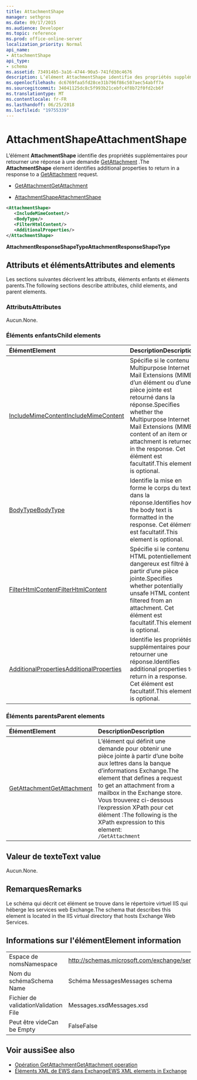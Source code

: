 ```yaml
---
title: AttachmentShape
manager: sethgros
ms.date: 09/17/2015
ms.audience: Developer
ms.topic: reference
ms.prod: office-online-server
localization_priority: Normal
api_name:
- AttachmentShape
api_type:
- schema
ms.assetid: 734914b5-3a16-4744-90a5-741fd30c4676
description: L’élément AttachmentShape identifie des propriétés supplémentaires pour retourner une réponse à une demande GetAttachment.
ms.openlocfilehash: dc6769faa5fd28ce31b796f86c507aec54abff7a
ms.sourcegitcommit: 34041125dc8c5f993b21cebfc4f8b72f0fd2cb6f
ms.translationtype: MT
ms.contentlocale: fr-FR
ms.lasthandoff: 06/25/2018
ms.locfileid: "19755339"
---
```

# <a name="attachmentshape"></a><span data-ttu-id="739c5-103">AttachmentShape</span><span class="sxs-lookup"><span data-stu-id="739c5-103">AttachmentShape</span></span>

<span data-ttu-id="739c5-104">L’élément **AttachmentShape** identifie des propriétés supplémentaires pour retourner une réponse à une demande [GetAttachment](getattachment.md) .</span><span class="sxs-lookup"><span data-stu-id="739c5-104">The **AttachmentShape** element identifies additional properties to return in a response to a [GetAttachment](getattachment.md) request.</span></span> 
  
- [<span data-ttu-id="739c5-105">GetAttachment</span><span class="sxs-lookup"><span data-stu-id="739c5-105">GetAttachment</span></span>](getattachment.md)
  
- [<span data-ttu-id="739c5-106">AttachmentShape</span><span class="sxs-lookup"><span data-stu-id="739c5-106">AttachmentShape</span></span>](attachmentshape.md)
  
```xml
<AttachmentShape>
   <IncludeMimeContent/>
   <BodyType/>
   <FilterHtmlContent/>
   <AdditionalProperties/>
</AttachmentShape>
```

 <span data-ttu-id="739c5-107">**AttachmentResponseShapeType**</span><span class="sxs-lookup"><span data-stu-id="739c5-107">**AttachmentResponseShapeType**</span></span>
## <a name="attributes-and-elements"></a><span data-ttu-id="739c5-108">Attributs et éléments</span><span class="sxs-lookup"><span data-stu-id="739c5-108">Attributes and elements</span></span>

<span data-ttu-id="739c5-109">Les sections suivantes décrivent les attributs, éléments enfants et éléments parents.</span><span class="sxs-lookup"><span data-stu-id="739c5-109">The following sections describe attributes, child elements, and parent elements.</span></span>
  
### <a name="attributes"></a><span data-ttu-id="739c5-110">Attributs</span><span class="sxs-lookup"><span data-stu-id="739c5-110">Attributes</span></span>

<span data-ttu-id="739c5-111">Aucun.</span><span class="sxs-lookup"><span data-stu-id="739c5-111">None.</span></span>
  
### <a name="child-elements"></a><span data-ttu-id="739c5-112">Éléments enfants</span><span class="sxs-lookup"><span data-stu-id="739c5-112">Child elements</span></span>

|<span data-ttu-id="739c5-113">**Élément**</span><span class="sxs-lookup"><span data-stu-id="739c5-113">**Element**</span></span>|<span data-ttu-id="739c5-114">**Description**</span><span class="sxs-lookup"><span data-stu-id="739c5-114">**Description**</span></span>|
|:-----|:-----|
|[<span data-ttu-id="739c5-115">IncludeMimeContent</span><span class="sxs-lookup"><span data-stu-id="739c5-115">IncludeMimeContent</span></span>](includemimecontent.md) <br/> |<span data-ttu-id="739c5-116">Spécifie si le contenu Multipurpose Internet Mail Extensions (MIME) d’un élément ou d’une pièce jointe est retourné dans la réponse.</span><span class="sxs-lookup"><span data-stu-id="739c5-116">Specifies whether the Multipurpose Internet Mail Extensions (MIME) content of an item or attachment is returned in the response.</span></span> <span data-ttu-id="739c5-117">Cet élément est facultatif.</span><span class="sxs-lookup"><span data-stu-id="739c5-117">This element is optional.</span></span>  <br/> |
|[<span data-ttu-id="739c5-118">BodyType</span><span class="sxs-lookup"><span data-stu-id="739c5-118">BodyType</span></span>](bodytype.md) <br/> |<span data-ttu-id="739c5-119">Identifie la mise en forme le corps du texte dans la réponse.</span><span class="sxs-lookup"><span data-stu-id="739c5-119">Identifies how the body text is formatted in the response.</span></span> <span data-ttu-id="739c5-120">Cet élément est facultatif.</span><span class="sxs-lookup"><span data-stu-id="739c5-120">This element is optional.</span></span>  <br/> |
|[<span data-ttu-id="739c5-121">FilterHtmlContent</span><span class="sxs-lookup"><span data-stu-id="739c5-121">FilterHtmlContent</span></span>](filterhtmlcontent.md) <br/> |<span data-ttu-id="739c5-122">Spécifie si le contenu HTML potentiellement dangereux est filtré à partir d’une pièce jointe.</span><span class="sxs-lookup"><span data-stu-id="739c5-122">Specifies whether potentially unsafe HTML content is filtered from an attachment.</span></span> <span data-ttu-id="739c5-123">Cet élément est facultatif.</span><span class="sxs-lookup"><span data-stu-id="739c5-123">This element is optional.</span></span>  <br/> |
|[<span data-ttu-id="739c5-124">AdditionalProperties</span><span class="sxs-lookup"><span data-stu-id="739c5-124">AdditionalProperties</span></span>](additionalproperties.md) <br/> |<span data-ttu-id="739c5-125">Identifie les propriétés supplémentaires pour retourner une réponse.</span><span class="sxs-lookup"><span data-stu-id="739c5-125">Identifies additional properties to return in a response.</span></span> <span data-ttu-id="739c5-126">Cet élément est facultatif.</span><span class="sxs-lookup"><span data-stu-id="739c5-126">This element is optional.</span></span>  <br/> |
   
### <a name="parent-elements"></a><span data-ttu-id="739c5-127">Éléments parents</span><span class="sxs-lookup"><span data-stu-id="739c5-127">Parent elements</span></span>

|<span data-ttu-id="739c5-128">**Élément**</span><span class="sxs-lookup"><span data-stu-id="739c5-128">**Element**</span></span>|<span data-ttu-id="739c5-129">**Description**</span><span class="sxs-lookup"><span data-stu-id="739c5-129">**Description**</span></span>|
|:-----|:-----|
|[<span data-ttu-id="739c5-130">GetAttachment</span><span class="sxs-lookup"><span data-stu-id="739c5-130">GetAttachment</span></span>](getattachment.md) <br/> |<span data-ttu-id="739c5-131">L’élément qui définit une demande pour obtenir une pièce jointe à partir d’une boîte aux lettres dans la banque d’informations Exchange.</span><span class="sxs-lookup"><span data-stu-id="739c5-131">The element that defines a request to get an attachment from a mailbox in the Exchange store.</span></span>  <br/> <span data-ttu-id="739c5-132">Vous trouverez ci-dessous l’expression XPath pour cet élément :</span><span class="sxs-lookup"><span data-stu-id="739c5-132">The following is the XPath expression to this element:</span></span>  <br/>  `/GetAttachment` <br/> |
   
## <a name="text-value"></a><span data-ttu-id="739c5-133">Valeur de texte</span><span class="sxs-lookup"><span data-stu-id="739c5-133">Text value</span></span>

<span data-ttu-id="739c5-134">Aucun.</span><span class="sxs-lookup"><span data-stu-id="739c5-134">None.</span></span>
  
## <a name="remarks"></a><span data-ttu-id="739c5-135">Remarques</span><span class="sxs-lookup"><span data-stu-id="739c5-135">Remarks</span></span>

<span data-ttu-id="739c5-136">Le schéma qui décrit cet élément se trouve dans le répertoire virtuel IIS qui héberge les services web Exchange.</span><span class="sxs-lookup"><span data-stu-id="739c5-136">The schema that describes this element is located in the IIS virtual directory that hosts Exchange Web Services.</span></span>
  
## <a name="element-information"></a><span data-ttu-id="739c5-137">Informations sur l'élément</span><span class="sxs-lookup"><span data-stu-id="739c5-137">Element information</span></span>

|||
|:-----|:-----|
|<span data-ttu-id="739c5-138">Espace de noms</span><span class="sxs-lookup"><span data-stu-id="739c5-138">Namespace</span></span>  <br/> |http://schemas.microsoft.com/exchange/services/2006/messages  <br/> |
|<span data-ttu-id="739c5-139">Nom du schéma</span><span class="sxs-lookup"><span data-stu-id="739c5-139">Schema Name</span></span>  <br/> |<span data-ttu-id="739c5-140">Schéma Messages</span><span class="sxs-lookup"><span data-stu-id="739c5-140">Messages schema</span></span>  <br/> |
|<span data-ttu-id="739c5-141">Fichier de validation</span><span class="sxs-lookup"><span data-stu-id="739c5-141">Validation File</span></span>  <br/> |<span data-ttu-id="739c5-142">Messages.xsd</span><span class="sxs-lookup"><span data-stu-id="739c5-142">Messages.xsd</span></span>  <br/> |
|<span data-ttu-id="739c5-143">Peut être vide</span><span class="sxs-lookup"><span data-stu-id="739c5-143">Can be Empty</span></span>  <br/> |<span data-ttu-id="739c5-144">False</span><span class="sxs-lookup"><span data-stu-id="739c5-144">False</span></span>  <br/> |
   
## <a name="see-also"></a><span data-ttu-id="739c5-145">Voir aussi</span><span class="sxs-lookup"><span data-stu-id="739c5-145">See also</span></span>

- [<span data-ttu-id="739c5-146">Opération GetAttachment</span><span class="sxs-lookup"><span data-stu-id="739c5-146">GetAttachment operation</span></span>](getattachment-operation.md)
- [<span data-ttu-id="739c5-147">Éléments XML de EWS dans Exchange</span><span class="sxs-lookup"><span data-stu-id="739c5-147">EWS XML elements in Exchange</span></span>](ews-xml-elements-in-exchange.md)

